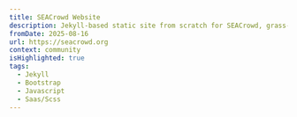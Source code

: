 ```yaml
---
title: SEACrowd Website
description: Jekyll-based static site from scratch for SEACrowd, grass-root org for Southeast Asian AI research.
fromDate: 2025-08-16
url: https://seacrowd.org
context: community
isHighlighted: true
tags:
  - Jekyll
  - Bootstrap
  - Javascript
  - Saas/Scss
---
```

